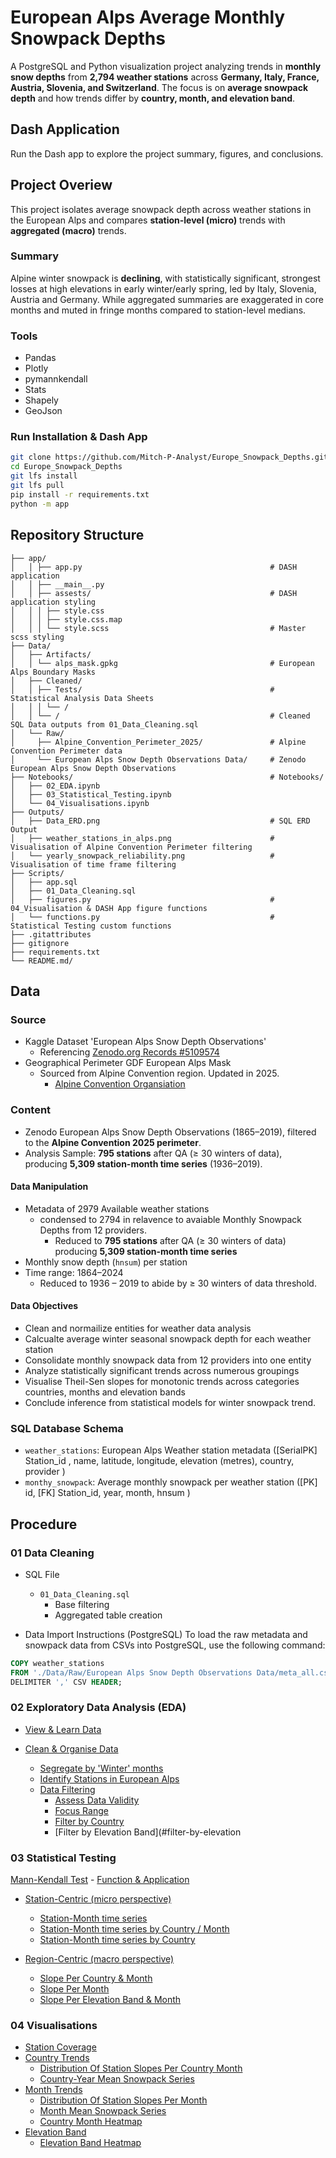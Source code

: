 # European Alps Average Monthly Snowpack Depths

A PostgreSQL and Python visualization project analyzing trends in **monthly snow depths** from **2,794 weather stations** across **Germany, Italy, France, Austria, Slovenia, and Switzerland**. The focus is on **average snowpack depth** and how trends differ by **country, month, and elevation band**.


## Dash Application
Run the Dash app to explore the project summary, figures, and conclusions.


## Project Overiew

This project isolates average snowpack depth across weather stations in the European Alps and compares **station-level (micro)** trends with **aggregated (macro)** trends.

### Summary

Alpine winter snowpack is **declining**, with statistically significant, strongest losses at high elevations in early winter/early spring, led by Italy, Slovenia, Austria and Germany. While aggregated summaries are exaggerated in core months and muted in fringe months compared to station-level medians.


### Tools
- Pandas
- Plotly
- pymannkendall
- Stats
- Shapely
- GeoJson

### Run Installation & Dash App
``` bash
git clone https://github.com/Mitch-P-Analyst/Europe_Snowpack_Depths.git
cd Europe_Snowpack_Depths
git lfs install
git lfs pull
pip install -r requirements.txt
python -m app
```

## Repository Structure
```
├── app/                                                  
│   │ ├── app.py                                          # DASH application
│   │ ├── __main__.py                                     
│   │ ├── assests/                                        # DASH application styling
│   │ │ ├── style.css               
│   │ │ ├── style.css.map           
│   │ │ └── style.scss                                    # Master scss styling
├── Data/ 
│   ├── Artifacts/
│   │ └── alps_mask.gpkg                                  # European Alps Boundary Masks   
│   ├── Cleaned/       
│   │ ├── Tests/                                          # Statistical Analysis Data Sheets  
│   │ │ └── /
│   │ └── /                                               # Cleaned SQL Data outputs from 01_Data_Cleaning.sql
│   └── Raw/     
│     ├── Alpine_Convention_Perimeter_2025/               # Alpine Convention Perimeter data
│     └── European Alps Snow Depth Observations Data/     # Zenodo European Alps Snow Depth Observations
├── Notebooks/                                            # Notebooks/
│   ├── 02_EDA.ipynb
│   ├── 03_Statistical_Testing.ipynb
│   └── 04_Visualisations.ipynb
├── Outputs/  
│   ├── Data_ERD.png                                      # SQL ERD Output
│   ├── weather_stations_in_alps.png                      # Visualisation of Alpine Convention Perimeter filtering
│   └── yearly_snowpack_reliability.png                   # Visualisation of time frame filtering
├── Scripts/  
│   ├── app.sql
│   ├── 01_Data_Cleaning.sql
│   ├── figures.py                                        # 04_Visualisation & DASH App figure functions
│   └── functions.py                                      # Statistical Testing custom functions
├── .gitattributes
├── gitignore
├── requirements.txt
└── README.md/   

```

## Data 

### Source
- Kaggle Dataset 'European Alps Snow Depth Observations'
  - Referencing [Zenodo.org Records #5109574](https://zenodo.org/records/5109574)
- Geographical Perimeter GDF European Alps Mask 
  - Sourced from Alpine Convention region. Updated in 2025.
    - [Alpine Convention Organsiation](https://www.atlas.alpconv.org/layers/geonode_data:geonode:Alpine_Convention_Perimeter_2025)
   
### Content
- Zenodo European Alps Snow Depth Observations (1865–2019), filtered to the **Alpine Convention 2025 perimeter**.
- Analysis Sample: **795 stations** after QA (≥ 30 winters of data), producing **5,309 station-month time series** (1936–2019).

#### Data Manipulation

- Metadata of 2979 Available weather stations
  - condensed to 2794 in relavence to avaiable Monthly Snowpack Depths from 12 providers. 
    - Reduced to **795 stations** after QA (≥ 30 winters of data) producing **5,309 station-month time series**
- Monthly snow depth (`hnsum`) per station
- Time range: 1864–2024
  - Reduced to 1936 – 2019 to abide by ≥ 30 winters of data threshold.


#### Data Objectives
- Clean and normailize entities for weather data analysis
- Calcualte average winter seasonal snowpack depth for each weather station
- Consolidate monthly snowpack data from 12 providers into one entity
- Analyze statistically significant trends across numerous groupings
- Visualise Theil-Sen slopes for monotonic trends across categories countries, months and elevation bands
- Conclude inference from statistical models for winter snowpack trend.


### SQL Database Schema

- `weather_stations`: European Alps Weather station metadata
    ([SerialPK] Station_id ,
    name, 
    latitude, 
    longitude, 
    elevation (metres), 
    country, 
    provider )
- `monthy_snowpack`: Average monthly snowpack per weather station
    ([PK] id,
    [FK] Station_id,
    year,
    month,
    hnsum 
    )

## Procedure 

### 01 Data Cleaning

- SQL File
  - `01_Data_Cleaning.sql`
    - Base filtering
    - Aggregated table creation

- Data Import Instructions (PostgreSQL)
To load the raw metadata and snowpack data from CSVs into PostgreSQL, use the following command:

```sql
COPY weather_stations
FROM './Data/Raw/European Alps Snow Depth Observations Data/meta_all.csv'
DELIMITER ',' CSV HEADER;
```

### 02 Exploratory Data Analysis (EDA)

- [View & Learn Data](##view--learn-data)

- [Clean & Organise Data](##clean--organise-data)
    - [Segregate by 'Winter' months](#segregate-by-winter-months)
    - [Identify Stations in European Alps](#identify-stations-in-european-alps)
    - [Data Filtering](#data-filtering)
        - [Assess Data Validity](#assess-data-validity)
        - [Focus Range](#focus-range)
        - [Filter by Country](#filter-by-country)
        - [Filter by Elevation Band](#filter-by-elevation

### 03 Statistical Testing

  [Mann-Kendall Test](#mann_kendal-testing)
    - [Function & Application](#Function--Application)

- [Station-Centric (micro perspective)](#Station-Centric-(micro-perspective))
    - [Station-Month time series](#station-month-time-series)
    - [Station-Month time series by Country / Month](#station-month-time-series-by-country--month)
    - [Station-Month time series by Country](#station-month-time-series-by-country)

- [Region-Centric (macro perspective)](#region-centric-marco-perspective)
    - [Slope Per Country & Month](#slope-per-country-month) 
    - [Slope Per Month](#slope-per-month)
    - [Slope Per Elevation Band & Month](#slope-per-elevation-band--month)

### 04 Visualisations
  - [Station Coverage](#station-coverage-for-each-country) 
  - [Country Trends](#country-trends)
      - [Distribution Of Station Slopes Per Country Month](#distribution-of-station-slopes-per-country-month)
      - [Country-Year Mean Snowpack Series](#country-year-mean-snowpack-series)
  - [Month Trends](#month-trends)
      - [Distribution Of Station Slopes Per Month](#distribution-of-station-slopes-per-month)
      - [Month Mean Snowpack Series](#month-mean-snowpack-series)
      - [Country Month Heatmap](#country-month-heatmap)
  - [Elevation Band](#elevation-band-heatmap)
      - [Elevation Band Heatmap](#elevation-band-heatmap)


  
